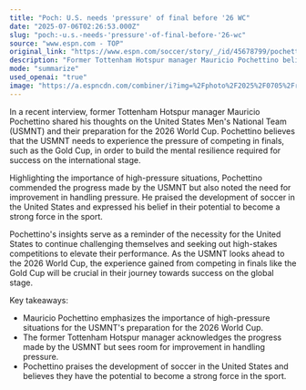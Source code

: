 ```yaml
---
title: "Poch: U.S. needs 'pressure' of final before '26 WC"
date: "2025-07-06T02:26:53.000Z"
slug: "poch:-u.s.-needs-'pressure'-of-final-before-'26-wc"
source: "www.espn.com - TOP"
original_link: "https://www.espn.com/soccer/story/_/id/45678799/pochettino-usa-pressure-gold-cup-final-mexico-2026-world-cup"
description: "Former Tottenham Hotspur manager Mauricio Pochettino believes that the United States Men's National Team (USMNT) needs to experience high-pressure finals like the Gold Cup to build mental resilience for success at the 2026 World Cup. Pochettino commended the progress made by the USMNT but highlighted the need for improvement in handling pressure. He praised the development of soccer in the United States and expressed confidence in their potential to become a strong force in the sport. Ultimately, Pochettino's insights underscore the importance of the USMNT challenging themselves in high-stakes competitions to elevate their performance on the global stage."
mode: "summarize"
used_openai: "true"
image: "https://a.espncdn.com/combiner/i?img=%2Fphoto%2F2025%2F0705%2Fr1515368_1296x729_16%2D9.jpg"
---
```


In a recent interview, former Tottenham Hotspur manager Mauricio Pochettino shared his thoughts on the United States Men's National Team (USMNT) and their preparation for the 2026 World Cup. Pochettino believes that the USMNT needs to experience the pressure of competing in finals, such as the Gold Cup, in order to build the mental resilience required for success on the international stage.

Highlighting the importance of high-pressure situations, Pochettino commended the progress made by the USMNT but also noted the need for improvement in handling pressure. He praised the development of soccer in the United States and expressed his belief in their potential to become a strong force in the sport.

Pochettino's insights serve as a reminder of the necessity for the United States to continue challenging themselves and seeking out high-stakes competitions to elevate their performance. As the USMNT looks ahead to the 2026 World Cup, the experience gained from competing in finals like the Gold Cup will be crucial in their journey towards success on the global stage.

Key takeaways:
- Mauricio Pochettino emphasizes the importance of high-pressure situations for the USMNT's preparation for the 2026 World Cup.
- The former Tottenham Hotspur manager acknowledges the progress made by the USMNT but sees room for improvement in handling pressure.
- Pochettino praises the development of soccer in the United States and believes they have the potential to become a strong force in the sport.